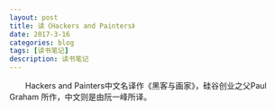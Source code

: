```yaml
---
layout: post
title: 读《Hackers and Painters》   
date: 2017-3-16
categories: blog
tags: [读书笔记]
description: 读书笔记
---
```


             
&emsp;&emsp;Hackers and Painters中文名译作《黑客与画家》，硅谷创业之父Paul Graham 所作，中文则是由阮一峰所译。